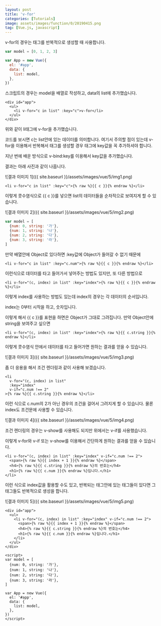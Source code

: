 ```yaml
---
layout: post
title: 'v-for'
categories: [Tutorials]
image: assets/images/function/0/20190415.png
tag: [Vue.js, javascript]
---
```


v-for의 경우는 태그를 반복적으로 생성할 때 사용합니다.

```javascript
var model = [0, 1, 2, 3]

var App = new Vue({
  el: '#app',
  data: {
    list: model,
  },
})
```

스크립트의 경우는 model을 배열로 작성하고, data의 list에 추가했습니다.

```vue
<div id="app">
  <ul>
    <li v-for="c in list" :key="c">v-for</li>
  </ul>
</div>
```

위와 같이 li태그에 v-for을 추가했습니다.

코드를 보시면 c는 list안에 있는 데이터를 의미합니다. 여기서 주의할 점이 있는데 v-for을 이용해서 반복해서 태그를 생성할 경우 태그에 key값을 꼭 추가하셔야 합니다.

지난 번에 배운 방식으로 v-bind:key를 이용해서 key값을 추가했습니다.

결과는 아래 사진과 같이 나옵니다.

![결과 이미지 1]({{ site.baseurl }}/assets/images/vue/5/img1.png)

```vue
<li v-for="c in list" :key="c">{% raw %}{{ c }}{% endraw %}</li>
```

이렇게 콧수염식으로 \{\{ c \}\}를 넣으면 list의 데이터들을 순차적으로 보여지게 할 수 있습니다.

![결과 이미지 2]({{ site.baseurl }}/assets/images/vue/5/img2.png)

```javascript
var model = [
  {num: 0, string: '가'},
  {num: 1, string: '나'},
  {num: 2, string: '다'},
  {num: 3, string: '라'},
]
```

만약 배열안에 Object로 있다하면 :key값에 Object가 들어갈 수 없기 때문에

```vue
<li v-for="c in list" :key="c.num">{% raw %}{{ c }}{% endraw %}</li>
```

이런식으로 데이터를 타고 들어가서 넣어주는 방법도 있지만, 또 다른 방법으로

```vue
<li v-for="(c, index) in list" :key="index">{% raw %}{{ c }}{% endraw %}</li>
```

이렇게 index를 사용하는 방법도 있는데 index의 경우는 각 데이터의 순서입니다.

index는 0부터 시작을 하고, 숫자입니다.

이렇게 해서 \{\{ c \}\}를 표현을 하면은 Object가 그대로 그려집니다. 만약 Object안에 string을 보여주고 싶으면

```vue
<li v-for="(c, index) in list" :key="index">{% raw %}{{ c.string }}{% endraw %}</li>
```

이렇게 콧수염식 안에서 데이터를 타고 들어가면 원하는 결과를 얻을 수 있습니다.

![결과 이미지 3]({{ site.baseurl }}/assets/images/vue/5/img3.png)

좀 더 응용을 해서 조건 렌더링과 같이 사용해 보겠습니다.

```vue
<li
  v-for="(c, index) in list"
  :key="index"
  v-if="c.num !== 2"
>{% raw %}{{ c.string }}{% endraw %}</li>
```

이런 식으로 c.num의 2가 아닌 경우의 조건을 걸어서 그려지게 할 수 있습니다. 물론 index도 조건문에 사용할 수 있습니다.

![결과 이미지 4]({{ site.baseurl }}/assets/images/vue/5/img4.png)

조건 렌더링의 경우는 v-show를 사용해도 되지만 위에서는 v-if를 사용했습니다.

이렇게 v-for와 v-if 또는 v-show를 이용해서 간단하게 원하는 결과를 얻을 수 있습니다.

```vue
<li v-for="(c, index) in list" :key="index" v-if="c.num !== 2">
  <span>{% raw %}{{ index + 1 }}{% endraw %}</span>
  <h4>{% raw %}{{ c.string }}{% endraw %}의 번호는</h4>
  <h1>{% raw %}{{ c.num }}{% endraw %}입니다.</h1>
</li>
```

이런 식으로 index값을 활용할 수도 있고, 반복되는 태그안에 있는 태그들이 있다면 그 태그들도 반복적으로 생성을 합니다.

![결과 이미지 5]({{ site.baseurl }}/assets/images/vue/5/img5.png)

```vue
<div id="app">
  <ul>
    <li v-for="(c, index) in list" :key="index" v-if="c.num !== 2">
      <span>{% raw %}{{ index + 1 }}{% endraw %}</span>
      <h4>{% raw %}{{ c.string }}{% endraw %}의 번호는</h4>
      <h1>{% raw %}{{ c.num }}{% endraw %}입니다.</h1>
    </li>
  </ul>
</div>

<script>
var model = [
  {num: 0, string: '가'},
  {num: 1, string: '나'},
  {num: 2, string: '다'},
  {num: 3, string: '라'},
]

var App = new Vue({
  el: '#app',
  data: {
    list: model,
  },
})
</script>
```
